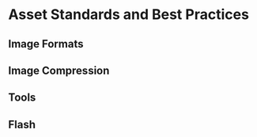 Asset Standards and Best Practices
==================================

Image Formats
-------------

Image Compression
-----------------

Tools
-----

Flash
-----